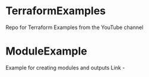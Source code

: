 # TerraformExamples
Repo for Terraform Examples from the YouTube channel

# ModuleExample 
Example for creating modules and outputs
Link - 